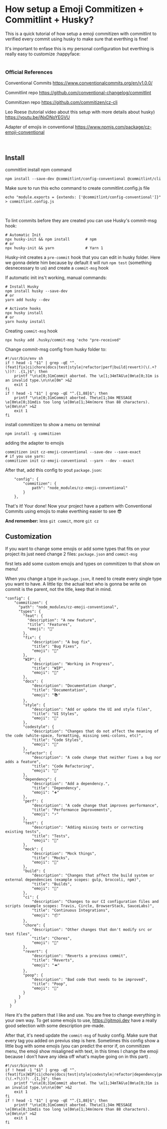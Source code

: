 # How setup a Emoji Commitizen + Commitlint + Husky? 
This is a quick tutorial of how setup a emoji commitizen with commitlint to verified every commit using husky to make sure that everthing is fine!

It's important to enfase this is my personal configuration but everthing is really easy to customize :happyface: 
<br/>
<br/>

### **Official References**
Conventional Commits
https://www.conventionalcommits.org/en/v1.0.0/

Commitlint repo
 https://github.com/conventional-changelog/commitlint

Commitizen repo
 https://github.com/commitizen/cz-cli

Leo Roese (tutorial video about this setup with more details about husky)
https://youtu.be/jNxDNoYEGVU

Adapter of emojis in conventional
https://www.npmjs.com/package/cz-emoji-conventional

<br/>

## Install

commitlint install npm command
```
npm install --save-dev @commitlint/config-conventional @commitlint/cli
```
Make sure to run this echo command to create commitlint.config.js file 
```
echo "module.exports = {extends: ['@commitlint/config-conventional']}" > commitlint.config.js
```
<br/>

To lint commits before they are created you can use Husky's commit-msg hook:
```
# Automatic Init
npx husky-init && npm install       # npm
# or
npx husky-init && yarn              # Yarn 1
```
Husky-init creates a ```pre-commit``` hook that you can edit in husky folder. Here we gonna delete him because by default it will run ```npm test``` (something desnecessary to us) and create a ```commit-msg``` hook

If automatic init ins't working, manual commands: 
```
# Install Husky
npm install husky --save-dev
# or
yarn add husky --dev

# Activate hooks
npx husky install
# or
yarn husky install
```

Creating ```commit-msg``` hook
```
npx husky add .husky/commit-msg 'echo "pre-received"
```

Change commit-msg config from husky folder to: 
```
#!/usr/bin/env sh
if ! head -1 "$1" | grep -qE "^. (feat|fix|ci|chore|docs|test|style|refactor|perf|build|revert)(\(.+?\))?: .{1,}$"; then
    printf "\n\e[0;31mCommit aborted. The \e[1;34mTAG\e[0m\e[0;31m is an invalid type.\n\n\e[0m" >&2
    exit 1
fi
if ! head -1 "$1" | grep -qE "^.{1,88}$"; then
    printf "\n\e[0;31mCommit aborted. The\e[1;34m MESSAGE \e[0m\e[0;31mdis too long \e[0m\e[1;34m(more than 88 characters). \e[0m\n\n" >&2
    exit 1
fi
```
install commitizen to show a menu on terminal
```
npm install -g commitizen
```
adding the adapter to emojis
```
commitizen init cz-emoji-conventional --save-dev --save-exact
# if you use yarn: 
commitizen init cz-emoji-conventional --yarn --dev --exact
```

After that, add this config to yout ```package.json```: 
```
    "config": {
        "commitizen": {
            path": "node_modules/cz-emoji-conventional"
        }
    },
```

That's it! Your done! Now your project have a pattern with Conventional Commits using emojis to make everthing easier to see 😎

**And remember:** less ```git commit```, more ```git cz``` 

## Customization 
If you want to change some emojis or add some types that fits on your project its just need change 2 files: ```package.json``` and ```commit-msg```

first lets add some custom emojis and types on commitizen to that show on menu!

When you change a type in ```package.json```, it need to create every single type you want to have. A little tip: the actual text who is gonna be write on commit is the parent, not the title, keep that in mind.

```
"config": {
    "commitizen": {
      "path": "node_modules/cz-emoji-conventional",
      "types": {
        "feat": {
          "description": "A new feature",
          "title": "Features",
          "emoji": "🌟"
        },
        "fix": {
            "description": "A bug fix",
            "title": "Bug Fixes",
            "emoji": "🐛"
        },
        "WIP": {
            "description": "Working in Progress",
            "title": "WIP",
            "emoji": "🚧"
        },
        "docs": {
            "description": "Documentation change",
            "title": "Documentation",
            "emoji": "📚"
        },
        "style": {
            "description": "Add or update the UI and style files",
            "title": "UI Styles",
            "emoji": "🎨"
        },
        "codestyle": {
            "description": "Changes that do not affect the meaning of the code (white-space, formatting, missing semi-colons, etc)",
            "title": "Code Styles",
            "emoji": "💎"
        },
        "refactor": {
            "description": "A code change that neither fixes a bug nor adds a feature",
            "title": "Code Refactoring",
            "emoji": "🔨"
        },
        "dependency": {
            "description": "Add a dependency.",
            "title": "Dependency",
            "emoji": "➕"
        },
        "perf": {
            "description": "A code change that improves performance",
            "title": "Performance Improvements",
            "emoji": "⚡️"
        },
        "test": {
            "description": "Adding missing tests or correcting existing tests",
            "title": "Tests",
            "emoji": "🧪"
        },
        "mock": {
            "description": "Mock things",
            "title": "Mocks",
            "emoji": "🤡"
        },
        "build": {
            "description": "Changes that affect the build system or external dependencies (example scopes: gulp, broccoli, npm)",
            "title": "Builds",
            "emoji": "🔨"
        },
        "ci": {
            "description": "Changes to our CI configuration files and scripts (example scopes: Travis, Circle, BrowserStack, SauceLabs)",
            "title": "Continuous Integrations",
            "emoji": "📦"
        },
        "chore": {
            "description": "Other changes that don't modify src or test files",
            "title": "Chores",
            "emoji": "🧹"
        },
        "revert": {
            "description": "Reverts a previous commit",
            "title": "Reverts",
            "emoji": "⏪️"
        },
        "poop": {
            "description": "Bad code that needs to be improved",
            "title": "Poop",
            "emoji": "💩"
        }
      }
    }
  }
  ```
Here it's the pattern that I like and use. You are free to change everything in your own way. To get some emojis to use, https://gitmoji.dev have a really good selection with some description pre-made.


After that, it's need update the ```commit-msg``` of husky config. Make sure that every tag you added on previus step is here. Sometimes this config show a little bug with some emojis (you can predict the error if, on commitizen menu, the emoji show misaligned with text, in this times I change the emoji because I don't have any ideia off what's maybe going on in this part) .

```
#!/usr/bin/env sh
if ! head -1 "$1" | grep -qE "^. (feat|fix|WIP|ci|chore|docs|test|style|codestyle|refactor|dependency|perf|build|revert|mock|poop)(\(.+?\))?: .{1,}$"; then
    printf "\n\e[0;31mCommit aborted. The \e[1;34mTAG\e[0m\e[0;31m is an invalid type.\n\n\e[0m" >&2
    exit 1
fi
if ! head -1 "$1" | grep -qE "^.{1,88}$"; then
    printf "\n\e[0;31mCommit aborted. The\e[1;34m MESSAGE \e[0m\e[0;31mdis too long \e[0m\e[1;34m(more than 88 characters). \e[0m\n\n" >&2
    exit 1
fi
```
